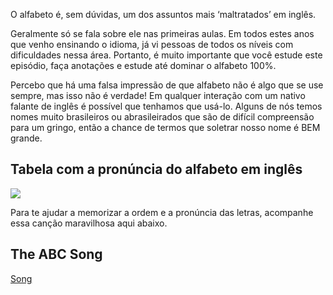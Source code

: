 <p> O alfabeto é, sem dúvidas, um dos assuntos mais ‘maltratados’ em inglês. </p>

<p> Geralmente só se fala sobre ele nas primeiras aulas. Em todos estes anos que venho ensinando o idioma, já vi pessoas de todos os níveis com dificuldades nessa área. Portanto, é muito importante que você estude este episódio, faça anotações e estude até dominar o alfabeto 100%. </p>

<p> Percebo que há uma falsa impressão de que alfabeto não é algo que se use sempre, mas isso não é verdade! Em qualquer interação com um nativo falante de inglês é possível que tenhamos que usá-lo. Alguns de nós temos nomes muito brasileiros ou abrasileirados que são de difícil compreensão para um gringo, então a chance de termos que soletrar nosso nome é BEM grande. </p>

<h2> Tabela com a pronúncia do alfabeto em inglês </h2>

<img src="https://inglesdozeropodcast.com.br/wp-content/uploads/2019/07/alfabeto-768x444.png"></a>

<p> Para te ajudar a memorizar a ordem e a pronúncia das letras, acompanhe essa canção maravilhosa aqui abaixo. </p>

<h2> The ABC Song </h2>

[Song](https://youtu.be/75p-N9YKqNo)
